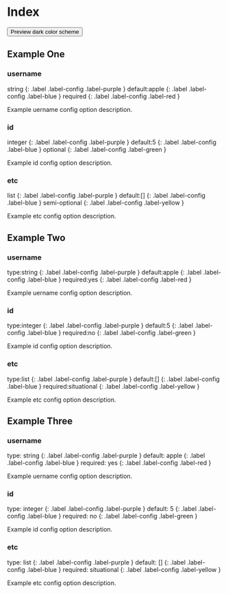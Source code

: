 # Index
<button class="btn js-toggle-dark-mode">Preview dark color scheme</button>

<script>
const toggleDarkMode = document.querySelector('.js-toggle-dark-mode');

jtd.addEvent(toggleDarkMode, 'click', function(){
  if (jtd.getTheme() === 'dark') {
    jtd.setTheme('light');
    toggleDarkMode.textContent = 'Preview dark color scheme';
  } else {
    jtd.setTheme('dark');
    toggleDarkMode.textContent = 'Return to the light side';
  }
});
</script>

## Example One

### username

<div markdown="1">
string 
{: .label .label-config .label-purple }
default:apple
{: .label .label-config .label-blue }
required
{: .label .label-config .label-red }
</div>

Example uername config option description. 

### id

<div markdown="1">
integer
{: .label .label-config .label-purple }
default:5
{: .label .label-config .label-blue }
optional
{: .label .label-config .label-green }
</div>

Example id config option description. 

### etc

<div markdown="1">
list
{: .label .label-config .label-purple }
default:[]
{: .label .label-config .label-blue }
semi-optional
{: .label .label-config .label-yellow }
</div>

Example etc config option description. 

## Example Two

### username

<div markdown="1">
type:string 
{: .label .label-config .label-purple } 
default:apple
{: .label .label-config .label-blue }
required:yes
{: .label .label-config .label-red }
</div>

Example uername config option description. 

### id

<div markdown="1">
type:integer
{: .label .label-config .label-purple }
default:5
{: .label .label-config .label-blue }
required:no
{: .label .label-config .label-green }
</div>

Example id config option description. 

### etc

<div markdown="1">
type:list
{: .label .label-config .label-purple }
default:[]
{: .label .label-config .label-blue }
required:situational
{: .label .label-config .label-yellow }
</div>

Example etc config option description. 

## Example Three

### username

<div markdown="1">
type: string 
{: .label .label-config .label-purple } 
default: apple
{: .label .label-config .label-blue }
required: yes
{: .label .label-config .label-red }
</div>

Example uername config option description. 

### id

<div markdown="1">
type: integer
{: .label .label-config .label-purple }
default: 5
{: .label .label-config .label-blue }
required: no
{: .label .label-config .label-green }
</div>

Example id config option description. 

### etc

<div markdown="1">
type: list
{: .label .label-config .label-purple }
default: []
{: .label .label-config .label-blue }
required: situational
{: .label .label-config .label-yellow }
</div>

Example etc config option description. 
